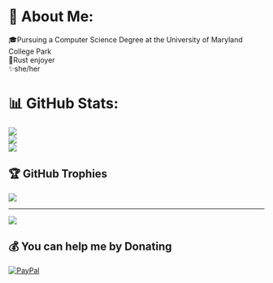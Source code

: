 # 💫 About Me:
🎓Pursuing a Computer Science Degree at the University of Maryland College Park<br>🦀Rust enjoyer<br>✨she/her<br>

# 📊 GitHub Stats:
![](https://github-readme-stats.vercel.app/api?username=AmberLehmann&theme=omni&hide_border=false&include_all_commits=false&count_private=false)<br/>
![](https://github-readme-streak-stats.herokuapp.com/?user=AmberLehmann&theme=omni&hide_border=false)<br/>
![](https://github-readme-stats.vercel.app/api/top-langs/?username=AmberLehmann&theme=omni&hide_border=false&include_all_commits=false&count_private=false&layout=compact)

## 🏆 GitHub Trophies
![](https://github-profile-trophy.vercel.app/?username=AmberLehmann&theme=darkhub&no-frame=false&no-bg=false&margin-w=4)

---
[![](https://visitcount.itsvg.in/api?id=AmberLehmann&icon=7&color=5)](https://visitcount.itsvg.in)

## 💰 You can help me by Donating
  [![PayPal](https://img.shields.io/badge/PayPal-00457C?style=for-the-badge&logo=paypal&logoColor=white)](https://paypal.me/AmberLehmann733) 



